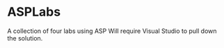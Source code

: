 # ASPLabs
A collection of four labs using ASP
Will require Visual Studio to pull down the solution.
